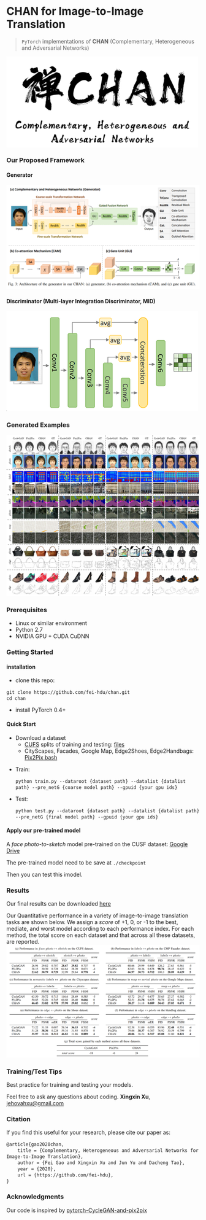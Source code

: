 # CHAN for Image-to-Image Translation

> `PyTorch` implementations of **CHAN** (Complementary, Heterogeneous and Adversarial Networks)

<img src="imgs/chan_logo2.png" width="500px" align="middle" />

### Our Proposed Framework
#### Generator
![](imgs/generator.png)
#### Discriminator (Multi-layer Integration Discriminator, MID)
![](imgs/discriminator.png)
### Generated Examples 
![](imgs/result1.png)
### Prerequisites
- Linux or similar environment
- Python 2.7
- NVIDIA GPU + CUDA CuDNN

### Getting Started

#### installation
- clone this repo:
```shell script
git clone https://github.com/fei-hdu/chan.git
cd chan
```
- install PyTorch 0.4+
#### Quick Start
- Download a dataset
    - [CUFS](http://mmlab.ie.cuhk.edu.hk/archive/facesketch.html) splits of training and testing: [files](https://drive.google.com/open?id=1TYQ5O9q4ZMiuBimPMqqj7O_SyHoijwmn)
    - CityScapes, Facades, Google Map, Edge2Shoes, Edge2Handbags: [Pix2Pix bash](https://github.com/phillipi/pix2pix/blob/master/datasets/download_dataset.sh) 

<!--

- We use fine-tuning to train our model. For example, on the CUFS
    - first you need train on Pix2Pix to get a coarse model or you can Download a pre-trained model(pre-trained with [Pix2Pix](https://github.com/jehovahxu/pix2pix-pytorch)) in  [here](https://drive.google.com/open?id=1dfe2pqAUD4T6fD9vO38SM2HCYJSe9Nxj)

-->

- Train:
    ```shell script
    python train.py --dataroot {dataset path} --datalist {datalist path} --pre_netG {coarse model path} --gpuid {your gpu ids}  
    ```

- Test:
    ```shell script
    python test.py --dataroot {dataset path} --datalist {datalist path} --pre_netG {final model path} --gpuid {your gpu ids}
    ```
#### Apply our pre-trained model
A *face photo-to-sketch* model pre-trained on the CUSF dataset: [Google Drive](https://drive.google.com/open?id=173H7FdwG7UOMM1G-4sm7zKUBu0yFypul)

The pre-trained model need to be save at `./checkpoint`

Then you can test this imodel.

### Results
Our final results can be downloaded [here](https://drive.google.com/open?id=1AzmHkcGa21h6Mngdc7sEIH1hOR6GrBTS)

Our Quantitative performance in a variety of image-to-image translation tasks are shown below. We assign a *score* of +1​, 0​, or ​-1​ to the best, mediate, and worst model according to each performance index. For each method, the total score on each dataset and that across all these datasets, are reported. 
![](./imgs/ex_result.png)

### Training/Test Tips
Best practice for training and testing your models.<p>
Feel free to ask any questions about coding. **Xingxin Xu**, [jehovahxu@gmail.com](jehovahxu@gmail.com)<p>

### Citation
If you find this useful for your research, please cite our paper as:
```
@article{gao2020chan,
	title = {Complementary, Heterogeneous and Adversarial Networks for Image-to-Image Translation},
	author = {Fei Gao and Xingxin Xu and Jun Yu and Dacheng Tao},
	year = {2020},
	url = {https://github.com/fei-hdu},
}
```

### Acknowledgments
Our code is inspired by [pytorch-CycleGAN-and-pix2pix](https://github.com/junyanz/pytorch-CycleGAN-and-pix2pix)

<!--
### Citation
If you use this code for your research, plase cite our papers.
-->










